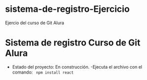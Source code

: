 # sistema-de-registro-Ejercicio
Ejercio del curso de Git Alura
<h1> Sistema de registro Curso de Git Alura</h1>

- Estado del proyecto: En construcción.
-Ejecuta el archivo con el comando:
``` npm install react```
